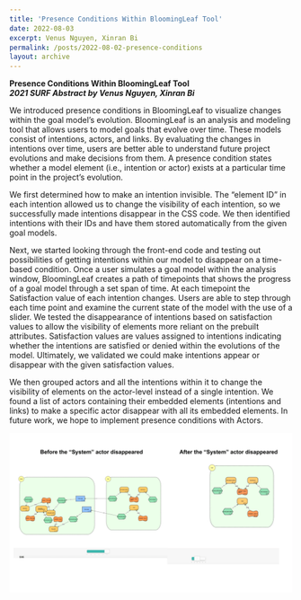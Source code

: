 ```yaml
---
title: 'Presence Conditions Within BloomingLeaf Tool'
date: 2022-08-03
excerpt: Venus Nguyen, Xinran Bi
permalink: /posts/2022-08-02-presence-conditions
layout: archive
---
```


**Presence Conditions Within BloomingLeaf Tool**  
**_2021 SURF Abstract by Venus Nguyen, Xinran Bi_**

We introduced presence conditions in BloomingLeaf to visualize changes within the goal model’s evolution. BloomingLeaf is an analysis and modeling tool that allows users to model goals that evolve over time. These models consist of intentions, actors, and links. By evaluating the changes in intentions over time, users are better able to understand future project evolutions and make decisions from them. A presence condition states whether a model element (i.e., intention or actor) exists at a particular time point in the project’s evolution.

We first determined how to make an intention invisible. The “element ID” in each intention allowed us to change the visibility of each intention, so we successfully made intentions disappear in the CSS code. We then identified intentions with their IDs and have them stored automatically from the given goal models.

Next, we started looking through the front-end code and testing out possibilities of getting intentions within our model to disappear on a time-based condition. Once a user simulates a goal model within the analysis window, BloomingLeaf creates a path of timepoints that shows the progress of a goal model through a set span of time. At each timepoint the Satisfaction value of each intention changes. Users are able to step through each time point and examine the current state of the model with the use of a slider. We tested the disappearance of intentions based on satisfaction values to allow the visibility of elements more reliant on the prebuilt attributes. Satisfaction values are values assigned to intentions indicating whether the intentions are satisfied or denied within the evolutions of the model. Ultimately, we validated we could make intentions appear or disappear with the given satisfaction values.

We then grouped actors and all the intentions within it to change the visibility of elements on the actor-level instead of a single intention. We found a list of actors containing their embedded elements (intentions and links) to make a specific actor disappear with all its embedded elements. In future work, we hope to implement presence conditions with Actors.


<img src="/images/presence-conditions.png"
     alt="Presence Conditions Demonstration"
     />

